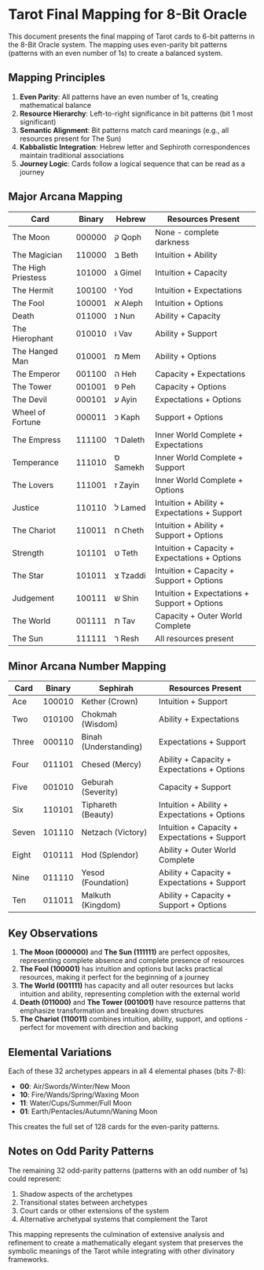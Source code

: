 # Tarot Final Mapping for 8-Bit Oracle

This document presents the final mapping of Tarot cards to 6-bit patterns in the 8-Bit Oracle system. The mapping uses even-parity bit patterns (patterns with an even number of 1s) to create a balanced system.

## Mapping Principles

1. **Even Parity**: All patterns have an even number of 1s, creating mathematical balance
2. **Resource Hierarchy**: Left-to-right significance in bit patterns (bit 1 most significant)
3. **Semantic Alignment**: Bit patterns match card meanings (e.g., all resources present for The Sun)
4. **Kabbalistic Integration**: Hebrew letter and Sephiroth correspondences maintain traditional associations
5. **Journey Logic**: Cards follow a logical sequence that can be read as a journey

## Major Arcana Mapping

| Card               | Binary  | Hebrew | Resources Present                          |
|--------------------|---------|--------|-------------------------------------------|
| The Moon           | 000000  | ק Qoph | None - complete darkness                   |
| The Magician       | 110000  | ב Beth | Intuition + Ability                        |
| The High Priestess | 101000  | ג Gimel| Intuition + Capacity                       |
| The Hermit         | 100100  | י Yod  | Intuition + Expectations                   |
| The Fool           | 100001  | א Aleph| Intuition + Options                        |
| Death              | 011000  | נ Nun  | Ability + Capacity                         |
| The Hierophant     | 010010  | ו Vav  | Ability + Support                          |
| The Hanged Man     | 010001  | מ Mem  | Ability + Options                          |
| The Emperor        | 001100  | ה Heh  | Capacity + Expectations                    |
| The Tower          | 001001  | פ Peh  | Capacity + Options                         |
| The Devil          | 000101  | ע Ayin | Expectations + Options                     |
| Wheel of Fortune   | 000011  | כ Kaph | Support + Options                          |
| The Empress        | 111100  | ד Daleth| Inner World Complete + Expectations       |
| Temperance         | 111010  | ס Samekh| Inner World Complete + Support            |
| The Lovers         | 111001  | ז Zayin| Inner World Complete + Options             |
| Justice            | 110110  | ל Lamed| Intuition + Ability + Expectations + Support|
| The Chariot        | 110011  | ח Cheth| Intuition + Ability + Support + Options    |
| Strength           | 101101  | ט Teth | Intuition + Capacity + Expectations + Options|
| The Star           | 101011  | צ Tzaddi| Intuition + Capacity + Support + Options   |
| Judgement          | 100111  | ש Shin | Intuition + Expectations + Support + Options|
| The World          | 001111  | ת Tav  | Capacity + Outer World Complete            |
| The Sun            | 111111  | ר Resh | All resources present                      |

## Minor Arcana Number Mapping

| Card  | Binary  | Sephirah          | Resources Present                          |
|-------|---------|-------------------|-------------------------------------------|
| Ace   | 100010  | Kether (Crown)    | Intuition + Support                        |
| Two   | 010100  | Chokmah (Wisdom)  | Ability + Expectations                     |
| Three | 000110  | Binah (Understanding)| Expectations + Support                  |
| Four  | 011101  | Chesed (Mercy)    | Ability + Capacity + Expectations + Options|
| Five  | 001010  | Geburah (Severity)| Capacity + Support                         |
| Six   | 110101  | Tiphareth (Beauty)| Intuition + Ability + Expectations + Options|
| Seven | 101110  | Netzach (Victory) | Intuition + Capacity + Expectations + Support|
| Eight | 010111  | Hod (Splendor)    | Ability + Outer World Complete             |
| Nine  | 011110  | Yesod (Foundation)| Ability + Capacity + Expectations + Support|
| Ten   | 011011  | Malkuth (Kingdom) | Ability + Capacity + Support + Options     |

## Key Observations

1. **The Moon (000000)** and **The Sun (111111)** are perfect opposites, representing complete absence and complete presence of resources
2. **The Fool (100001)** has intuition and options but lacks practical resources, making it perfect for the beginning of a journey
3. **The World (001111)** has capacity and all outer resources but lacks intuition and ability, representing completion with the external world
4. **Death (011000)** and **The Tower (001001)** have resource patterns that emphasize transformation and breaking down structures
5. **The Chariot (110011)** combines intuition, ability, support, and options - perfect for movement with direction and backing

## Elemental Variations

Each of these 32 archetypes appears in all 4 elemental phases (bits 7-8):
- **00**: Air/Swords/Winter/New Moon
- **10**: Fire/Wands/Spring/Waxing Moon
- **11**: Water/Cups/Summer/Full Moon
- **01**: Earth/Pentacles/Autumn/Waning Moon

This creates the full set of 128 cards for the even-parity patterns.

## Notes on Odd Parity Patterns

The remaining 32 odd-parity patterns (patterns with an odd number of 1s) could represent:

1. Shadow aspects of the archetypes
2. Transitional states between archetypes
3. Court cards or other extensions of the system
4. Alternative archetypal systems that complement the Tarot

This mapping represents the culmination of extensive analysis and refinement to create a mathematically elegant system that preserves the symbolic meanings of the Tarot while integrating with other divinatory frameworks.